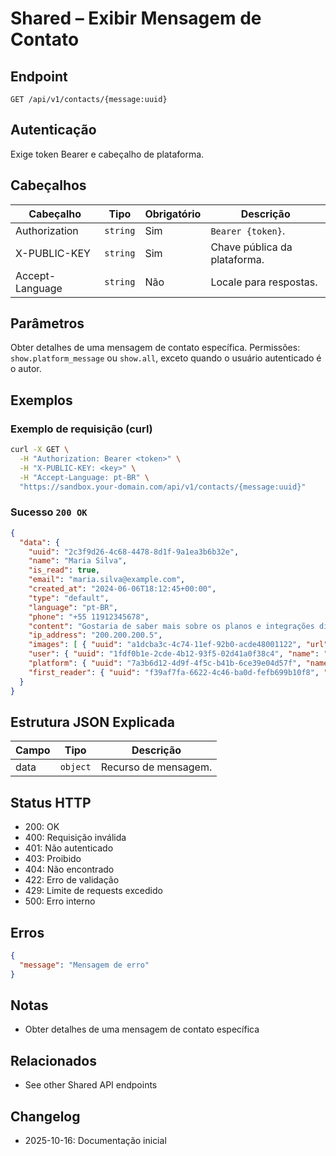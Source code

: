 # Shared – Exibir Mensagem de Contato

## Endpoint

`GET /api/v1/contacts/{message:uuid}`

## Autenticação

Exige token Bearer e cabeçalho de plataforma.

## Cabeçalhos

| Cabeçalho | Tipo | Obrigatório | Descrição |
| --------- | ---- | ----------- | --------- |
| Authorization | `string` | Sim | `Bearer {token}`. |
| X-PUBLIC-KEY  | `string` | Sim | Chave pública da plataforma. |
| Accept-Language | `string` | Não | Locale para respostas. |

## Parâmetros

Obter detalhes de uma mensagem de contato específica. Permissões: `show.platform_message` ou `show.all`, exceto quando o usuário autenticado é o autor.

## Exemplos

### Exemplo de requisição (curl)

```bash
curl -X GET \
  -H "Authorization: Bearer <token>" \
  -H "X-PUBLIC-KEY: <key>" \
  -H "Accept-Language: pt-BR" \
  "https://sandbox.your-domain.com/api/v1/contacts/{message:uuid}"
```

### Sucesso `200 OK`

```json
{
  "data": {
    "uuid": "2c3f9d26-4c68-4478-8d1f-9a1ea3b6b32e",
    "name": "Maria Silva",
    "is_read": true,
    "email": "maria.silva@example.com",
    "created_at": "2024-06-06T18:12:45+00:00",
    "type": "default",
    "language": "pt-BR",
    "phone": "+55 11912345678",
    "content": "Gostaria de saber mais sobre os planos e integrações disponíveis...",
    "ip_address": "200.200.200.5",
    "images": [ { "uuid": "a1dcba3c-4c74-11ef-92b0-acde48001122", "url": "https://cdn.example.com/platform/contacts/a1dcba3c.png", "usage": "platform_contact" } ],
    "user": { "uuid": "1fdf0b1e-2cde-4b12-93f5-02d41a0f38c4", "name": "Maria Silva", "email": "maria.silva@example.com" },
    "platform": { "uuid": "7a3b6d12-4d9f-4f5c-b41b-6ce39e04d57f", "name": "Echosistema" },
    "first_reader": { "uuid": "f39af7fa-6622-4c46-ba0d-fefb699b10f8", "name": "João Admin", "email": "joao.admin@example.com" }
  }
}
```

## Estrutura JSON Explicada

| Campo | Tipo | Descrição |
| ----- | ---- | --------- |
| data  | `object` | Recurso de mensagem. |

## Status HTTP

- 200: OK
- 400: Requisição inválida
- 401: Não autenticado
- 403: Proibido
- 404: Não encontrado
- 422: Erro de validação
- 429: Limite de requests excedido
- 500: Erro interno

## Erros

```json
{
  "message": "Mensagem de erro"
}
```

## Notas

- Obter detalhes de uma mensagem de contato específica

## Relacionados

- See other Shared API endpoints

## Changelog

- 2025-10-16: Documentação inicial
